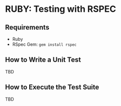 # RUBY: Testing with RSPEC

## Requirements

* Ruby
* RSpec Gem: `gem install rspec`

## How to Write a Unit Test

TBD

## How to Execute the Test Suite

TBD